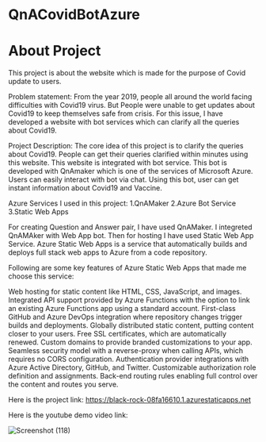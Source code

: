 # QnACovidBotAzure
# About Project

This project is about the website which is made for the purpose of Covid update to users. 

Problem statement: 
From the year 2019, people all around the world facing difficulties with Covid19 virus. But People were unable to get updates about Covid19 to keep themselves safe from crisis. For this issue, I have developed a website with bot services which can clarify all the queries about Covid19.

Project Description:
The core idea of this project is to clarify the queries about Covid19. 
People can get their queries clarified within minutes using this website. This website is integrated with bot service. This bot is developed with QnAmaker which is one of the services of Microsoft Azure. Users can easily interact with bot via chat. Using this bot, user can get instant information about Covid19 and Vaccine.


Azure Services I used in this project:
1.QnAMaker
2.Azure Bot Service
3.Static Web Apps

For creating Question and Answer pair, I have used QnAMaker. I integreted QnAMAker with Web App bot. Then for hosting I have used Static Web App Service.
Azure Static Web Apps is a service that automatically builds and deploys full stack web apps to Azure from a code repository.

Following are some key features of Azure Static Web Apps that made me choose this service:

Web hosting for static content like HTML, CSS, JavaScript, and images.
Integrated API support provided by Azure Functions with the option to link an existing Azure Functions app using a standard account.
First-class GitHub and Azure DevOps integration where repository changes trigger builds and deployments.
Globally distributed static content, putting content closer to your users.
Free SSL certificates, which are automatically renewed.
Custom domains to provide branded customizations to your app.
Seamless security model with a reverse-proxy when calling APIs, which requires no CORS configuration.
Authentication provider integrations with Azure Active Directory, GitHub, and Twitter.
Customizable authorization role definition and assignments.
Back-end routing rules enabling full control over the content and routes you serve.

Here is the project link: https://black-rock-08fa16610.1.azurestaticapps.net

Here is the youtube demo video link:

![Screenshot (118)](https://user-images.githubusercontent.com/83051313/153893684-1c12c812-838e-404b-8ddf-ae90c78ad88b.png)


